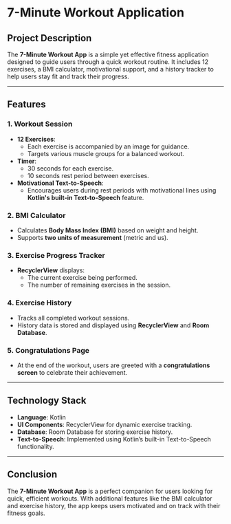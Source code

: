 # 7-Minute Workout Application  

## Project Description  
The **7-Minute Workout App** is a simple yet effective fitness application designed to guide users through a quick workout routine. It includes 12 exercises, a BMI calculator, motivational support, and a history tracker to help users stay fit and track their progress.  

---

## Features  

### 1. Workout Session  
- **12 Exercises**:  
  - Each exercise is accompanied by an image for guidance.  
  - Targets various muscle groups for a balanced workout.  
- **Timer**:  
  - 30 seconds for each exercise.  
  - 10 seconds rest period between exercises.  
- **Motivational Text-to-Speech**:  
  - Encourages users during rest periods with motivational lines using **Kotlin's built-in Text-to-Speech** feature.  

### 2. BMI Calculator  
- Calculates **Body Mass Index (BMI)** based on weight and height.  
- Supports **two units of measurement** (metric and us).

### 3. Exercise Progress Tracker  
- **RecyclerView** displays:  
  - The current exercise being performed.  
  - The number of remaining exercises in the session.  

### 4. Exercise History  
- Tracks all completed workout sessions.  
- History data is stored and displayed using **RecyclerView** and **Room Database**.  

### 5. Congratulations Page  
- At the end of the workout, users are greeted with a **congratulations screen** to celebrate their achievement.  

---

## Technology Stack  

- **Language**: Kotlin  
- **UI Components**: RecyclerView for dynamic exercise tracking.  
- **Database**: Room Database for storing exercise history.  
- **Text-to-Speech**: Implemented using Kotlin’s built-in Text-to-Speech functionality.  

---

## Conclusion  

The **7-Minute Workout App** is a perfect companion for users looking for quick, efficient workouts. With additional features like the BMI calculator and exercise history, the app keeps users motivated and on track with their fitness goals.  
